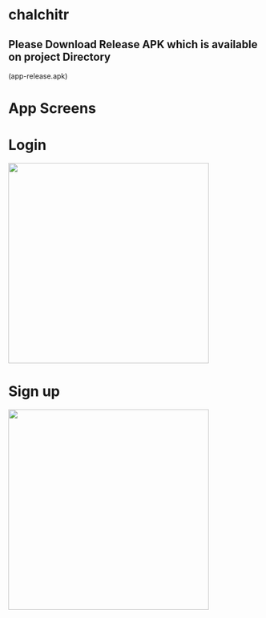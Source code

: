 # chalchitr


## Please Download Release APK which is available on project Directory 
(app-release.apk)




# App Screens
#


  <h1>Login</h1>
  <img src="https://github.com/hethub/chalchitr/assets/75110278/942e180d-168e-4369-8a33-25c2e649c76a" width="400">
  

<h1>Sign up</h1>

<img src="https://github.com/hethub/chalchitr/assets/75110278/b10ff014-2669-4174-a5d3-299f54289f0d" width="400">
  

